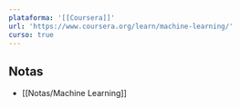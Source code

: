 ```yaml
---
plataforma: '[[Coursera]]'
url: 'https://www.coursera.org/learn/machine-learning/'
curso: true
---
```


<!-- backlinks:start -->

## Notas

- [[Notas/Machine Learning]]

<!-- backlinks:end -->
